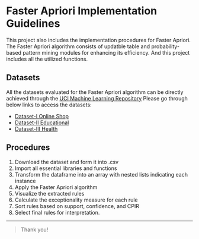 # Faster Apriori Implementation Guidelines
This project also includes the implementation procedures for Faster Apriori.
The Faster Apriori algorithm consists of updatble table and probability-based pattern mining modules for enhancing its efficiency.
And this project includes all the utilized functions.

## Datasets
All the datasets evaluated for the Faster Apriori algorithm can be directly achieved through the [UCI Machine Learning Repository](https://archive.ics.uci.edu/ml/index.php)
Please go through below links to access the datasets:

- [Dataset-I Online Shop](https://archive.ics.uci.edu/ml/datasets/clickstream+data+for+online+shopping)
- [Dataset-II Educational](https://archive.ics.uci.edu/ml/datasets/student+performance) 
- [Dataset-III Health](https://archive.ics.uci.edu/ml/datasets/Z-Alizadeh+Sani)

## Procedures
1. Download the dataset and form it into .csv
2. Import all essential libraries and functions 
3. Transform the dataframe into an array with nested lists indicating each instance
4. Apply the Faster Apriori algorithm
5. Visualize the extracted rules
6. Calculate the exceptionality measure for each rule
7. Sort rules based on support, confidence, and CPIR 
8. Select final rules for interpretation.


---------------------
> Thank you!
